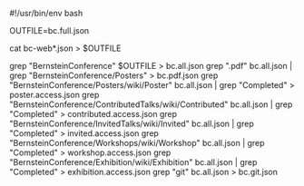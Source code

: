#!/usr/bin/env bash

OUTFILE=bc.full.json

cat bc-web*.json > $OUTFILE

grep "BernsteinConference" $OUTFILE > bc.all.json
grep ".pdf" bc.all.json | grep "BernsteinConference/Posters" > bc.pdf.json
grep "BernsteinConference/Posters/wiki/Poster" bc.all.json | grep "Completed" > poster.access.json
grep "BernsteinConference/ContributedTalks/wiki/Contributed" bc.all.json | grep "Completed" > contributed.access.json
grep "BernsteinConference/InvitedTalks/wiki/Invited" bc.all.json | grep "Completed" > invited.access.json
grep "BernsteinConference/Workshops/wiki/Workshop" bc.all.json | grep "Completed" > workshop.access.json
grep "BernsteinConference/Exhibition/wiki/Exhibition" bc.all.json | grep "Completed" > exhibition.access.json
grep "git" bc.all.json > bc.git.json
